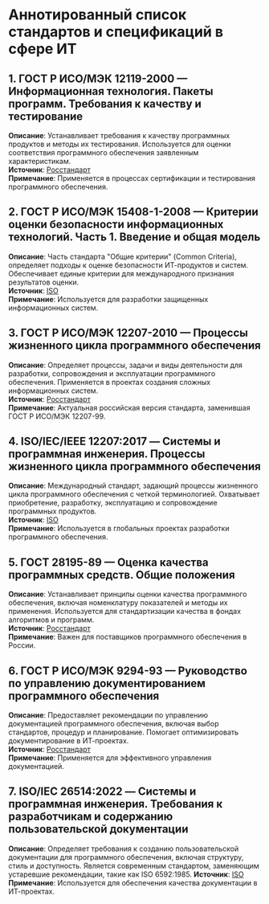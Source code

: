 # Аннотированный список стандартов и спецификаций в сфере ИТ

## 1. ГОСТ Р ИСО/МЭК 12119-2000 — Информационная технология. Пакеты программ. Требования к качеству и тестирование
**Описание**: Устанавливает требования к качеству программных продуктов и методы их тестирования. Используется для оценки соответствия программного обеспечения заявленным характеристикам.  
**Источник**: [Росстандарт](https://clck.ru/3MYPS9)  
**Примечание**: Применяется в процессах сертификации и тестирования программного обеспечения.

## 2. ГОСТ Р ИСО/МЭК 15408-1-2008 — Критерии оценки безопасности информационных технологий. Часть 1. Введение и общая модель
**Описание**: Часть стандарта "Общие критерии" (Common Criteria), определяет подходы к оценке безопасности ИТ-продуктов и систем. Обеспечивает единые критерии для международного признания результатов оценки.  
**Источник**: [ISO](https://clck.ru/3MYPcQ)  
**Примечание**: Используется для разработки защищенных информационных систем.

## 3. ГОСТ Р ИСО/МЭК 12207-2010 — Процессы жизненного цикла программного обеспечения
**Описание**: Определяет процессы, задачи и виды деятельности для разработки, сопровождения и эксплуатации программного обеспечения. Применяется в проектах создания сложных информационных систем.  
**Источник**: [Росстандарт](https://clck.ru/3MYPh2)  
**Примечание**: Актуальная российская версия стандарта, заменившая ГОСТ Р ИСО/МЭК 12207-99.

## 4. ISO/IEC/IEEE 12207:2017 — Системы и программная инженерия. Процессы жизненного цикла программного обеспечения
**Описание**: Международный стандарт, задающий процессы жизненного цикла программного обеспечения с четкой терминологией. Охватывает приобретение, разработку, эксплуатацию и сопровождение программных продуктов.  
**Источник**: [ISO](https://www.normservis.cz/download/view/iec/info_isoiecieee12207%7Bed1.0%7Den.pdf)  
**Примечание**: Используется в глобальных проектах разработки программного обеспечения.

## 5. ГОСТ 28195-89 — Оценка качества программных средств. Общие положения
**Описание**: Устанавливает принципы оценки качества программного обеспечения, включая номенклатуру показателей и методы их применения. Используется для стандартизации качества в фондах алгоритмов и программ.  
**Источник**: [Росстандарт](https://clck.ru/3MYPp9)  
**Примечание**: Важен для поставщиков программного обеспечения в России.

## 6. ГОСТ Р ИСО/МЭК 9294-93 — Руководство по управлению документированием программного обеспечения
**Описание**: Предоставляет рекомендации по управлению документацией программного обеспечения, включая выбор стандартов, процедур и планирование. Помогает оптимизировать документирование в ИТ-проектах.  
**Источник**: [Росстандарт](https://clck.ru/3MYPtc)  
**Примечание**: Применяется для эффективного управления документацией.

## 7. ISO/IEC 26514:2022 — Системы и программная инженерия. Требования к разработчикам и содержанию пользовательской документации
**Описание**: Определяет требования к созданию пользовательской документации для программного обеспечения, включая структуру, стиль и доступность. Является современным стандартом, заменяющим устаревшие рекомендации, такие как ISO 6592:1985.
**Источник**: [ISO](https://cdn.standards.iteh.ai/samples/77451/e161501288fd44f88c6fdd0f6e46b017/ISO-IEC-IEEE-26514-2022.pdf)  
**Примечание**: Используется для обеспечения качества документации в ИТ-проектах.
